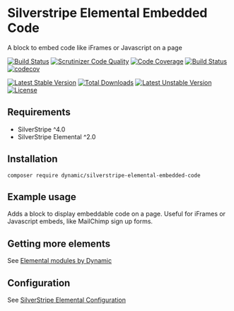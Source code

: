 # Silverstripe Elemental Embedded Code

A block to embed code like iFrames or Javascript on a page

[![Build Status](https://travis-ci.org/dynamic/silverstripe-elemental-embedded-code.svg?branch=master)](https://travis-ci.org/dynamic/silverstripe-elemental-embedded-code)
[![Scrutinizer Code Quality](https://scrutinizer-ci.com/g/dynamic/silverstripe-elemental-embedded-code/badges/quality-score.png?b=master)](https://scrutinizer-ci.com/g/dynamic/silverstripe-elemental-embedded-code/?branch=master)
[![Code Coverage](https://scrutinizer-ci.com/g/dynamic/silverstripe-elemental-embedded-code/badges/coverage.png?b=master)](https://scrutinizer-ci.com/g/dynamic/silverstripe-elemental-embedded-code/?branch=master)
[![Build Status](https://scrutinizer-ci.com/g/dynamic/silverstripe-elemental-embedded-code/badges/build.png?b=master)](https://scrutinizer-ci.com/g/dynamic/silverstripe-elemental-embedded-code/build-status/master)
[![codecov](https://codecov.io/gh/dynamic/silverstripe-elemental-embedded-code/branch/master/graph/badge.svg)](https://codecov.io/gh/dynamic/silverstripe-elemental-embedded-code)

[![Latest Stable Version](https://poser.pugx.org/dynamic/silverstripe-elemental-embedded-code/v/stable)](https://packagist.org/packages/dynamic/silverstripe-elemental-embedded-code)
[![Total Downloads](https://poser.pugx.org/dynamic/silverstripe-elemental-embedded-code/downloads)](https://packagist.org/packages/dynamic/silverstripe-elemental-embedded-code)
[![Latest Unstable Version](https://poser.pugx.org/dynamic/silverstripe-elemental-embedded-code/v/unstable)](https://packagist.org/packages/dynamic/silverstripe-elemental-embedded-code)
[![License](https://poser.pugx.org/dynamic/silverstripe-elemental-embedded-code/license)](https://packagist.org/packages/dynamic/silverstripe-elemental-embedded-code)

## Requirements

* SilverStripe ^4.0
* SilverStripe Elemental ^2.0

## Installation

`composer require dynamic/silverstripe-elemental-embedded-code`

## Example usage

Adds a block to display embeddable code on a page. Useful for iFrames or Javascript embeds, like MailChimp sign up forms.

## Getting more elements

See [Elemental modules by Dynamic](https://github.com/dynamic/silverstripe-elemental-blocks#getting-more-elements)

## Configuration

See [SilverStripe Elemental Configuration](https://github.com/dnadesign/silverstripe-elemental#configuration)
